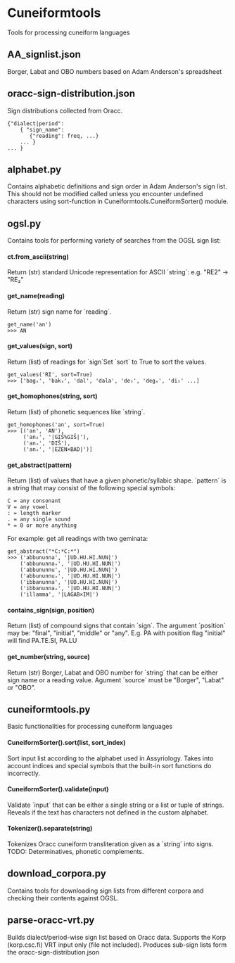 # Cuneiformtools
Tools for processing cuneiform languages

## AA_signlist.json
Borger, Labat and OBO numbers based on Adam Anderson's spreadsheet

## oracc-sign-distribution.json
Sign distributions collected from Oracc.

    {"dialect|period":
        { "sign_name": 
           {"reading": freq, ...}
        ... }
    ... }

## alphabet.py

Contains alphabetic definitions and sign order in Adam Anderson's sign list. This should not be modified called unless you encounter undefined characters using sort-function in Cuneiformtools.CuneiformSorter() module.

## ogsl.py

Contains tools for performing variety of searches from the OGSL sign list:

#### ct.from_ascii(string)
Return (str) standard Unicode representation for ASCII ´string´: e.g. "RE2" -> "RE₂"

#### get_name(reading)
Return (str) sign name for ´reading´.

    get_name('an')
    >>> AN
    
#### get_values(sign, sort)
Return (list) of readings for ´sign´Set ´sort´ to True to sort the values.

    get_values('RI', sort=True)
    >>> ['bagₓ', 'bakₓ', 'dal', 'dala', 'de₅', 'degₓ', 'di₅' ...]
    
#### get_homophones(string, sort)              
Return (list) of phonetic sequences like ´string´. 

    get_homophones('an', sort=True)
    >>> [('an', 'AN'),
         ('an₂', '|GIŠ%GIŠ|'),
         ('anₓ', 'DIŠ'),
         ('anₓ', '|EZEN×BAD|')]

#### get_abstract(pattern)              
Return (list) of values that have a given phonetic/syllabic shape. ´pattern´ is a string that may consist of the following special symbols:

    C = any consonant
    V = any vowel
    : = length marker
    . = any single sound
    * = 0 or more anything

For example: get all readings with two geminata:
 
    get_abstract("*C:*C:*") 
    >>> ('abbununna', '|UD.HU.HI.NUN|')
        ('abbununnaₓ', '|UD.HU.HI.NUN|')
        ('abbununnu', '|UD.HU.HI.NUN|')
        ('abbununnuₓ', '|UD.HU.HI.NUN|')
        ('ibbanunna', '|UD.HU.HI.NUN|')
        ('ibbanunnaₓ', '|UD.HU.HI.NUN|')
        ('illamma', '|LAGAB×IM|')

#### contains_sign(sign, position)   
Return (list) of compound signs that contain ´sign´. The argument ´position´ may be: "final", "initial", "middle" or "any". E.g. PA with position flag "initial" will find PA.TE.SI, PA.LU
    
#### get_number(string, source)        
Return (str) Borger, Labat and OBO number for ´string´ that can be either sign name or a reading value. Agument ´source´ must be "Borger", "Labat" or "OBO".

## cuneiformtools.py

Basic functionalities for processing cuneiform languages

#### CuneiformSorter().sort(list, sort_index)
Sort input list according to the alphabet used in Assyriology. Takes into account indices and special symbols that the built-in sort functions do incorrectly.

#### CuneiformSorter().validate(input)
Validate ´input´ that can be either a single string or a list or tuple of strings. Reveals if the text has characters not defined in the custom alphabet.

#### Tokenizer().separate(string)
Tokenizes Oracc cuneiform transliteration given as a ´string´ into signs. TODO: Determinatives, phonetic complements.

## download_corpora.py

Contains tools for downloading sign lists from different corpora and checking their contents against OGSL.

## parse-oracc-vrt.py

Builds dialect/period-wise sign list based on Oracc data. Supports the Korp (korp.csc.fi) VRT input only (file not included). Produces sub-sign lists form the oracc-sign-distribution.json
